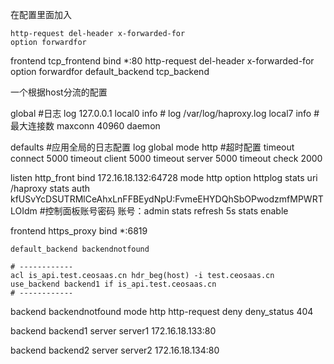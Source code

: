 在配置里面加入

```
http-request del-header x-forwarded-for
option forwardfor
```

frontend tcp_frontend
    bind *:80
    http-request del-header x-forwarded-for
    option forwardfor
    default_backend tcp_backend



一个根据host分流的配置

global
    #日志
    log 127.0.0.1 local0 info
    # log /var/log/haproxy.log local7 info
    #最大连接数
    maxconn 40960
    daemon
 
defaults
    #应用全局的日志配置
    log global
    mode http
    #超时配置
    timeout connect 5000
    timeout client 5000
    timeout server 5000
    timeout check 2000
 
listen http_front
    bind 172.16.18.132:64728
    mode http
    option httplog
    stats uri /haproxy
    stats auth kfUSvYcDSUTRMlCeAhxLnFFBEydNpU:FvmeEHYDQhSbOPwodzmfMPWRTLOIdm          #控制面板账号密码 账号：admin 
    stats refresh 5s
    stats enable


frontend https_proxy
    bind *:6819

    default_backend backendnotfound

    # ------------
    acl is_api.test.ceosaas.cn hdr_beg(host) -i test.ceosaas.cn
    use_backend backend1 if is_api.test.ceosaas.cn
    # ------------

backend backendnotfound
    mode http
    http-request deny deny_status 404

backend backend1
    server server1 172.16.18.133:80

backend backend2
    server server2 172.16.18.134:80
